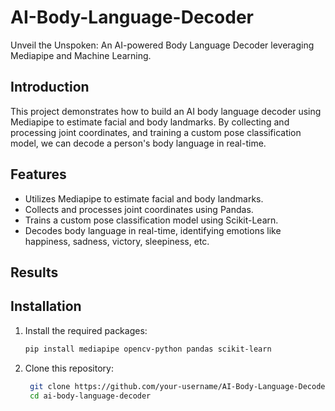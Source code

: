 # AI-Body-Language-Decoder

Unveil the Unspoken: An AI-powered Body Language Decoder leveraging Mediapipe and Machine Learning.

## Introduction

This project demonstrates how to build an AI body language decoder using Mediapipe to estimate facial and body landmarks. By collecting and processing joint coordinates, and training a custom pose classification model, we can decode a person's body language in real-time.

## Features

- Utilizes Mediapipe to estimate facial and body landmarks.
- Collects and processes joint coordinates using Pandas.
- Trains a custom pose classification model using Scikit-Learn.
- Decodes body language in real-time, identifying emotions like happiness, sadness, victory, sleepiness, etc.

## Results 
  

## Installation

1. Install the required packages:

   ```bash
   pip install mediapipe opencv-python pandas scikit-learn
   
2. Clone this repository:
   
   ```bash
    git clone https://github.com/your-username/AI-Body-Language-Decoder.git
    cd ai-body-language-decoder

